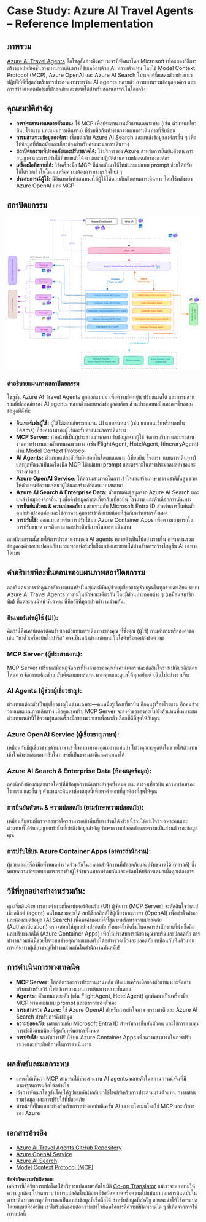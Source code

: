<!--
CO_OP_TRANSLATOR_METADATA:
{
  "original_hash": "4d3415b9d2bf58bc69be07f945a69e07",
  "translation_date": "2025-06-13T21:48:18+00:00",
  "source_file": "09-CaseStudy/travelagentsample.md",
  "language_code": "th"
}
-->
# Case Study: Azure AI Travel Agents – Reference Implementation

## ภาพรวม

[Azure AI Travel Agents](https://github.com/Azure-Samples/azure-ai-travel-agents) คือโซลูชันอ้างอิงครบวงจรที่พัฒนาโดย Microsoft เพื่อแสดงวิธีการสร้างแอปพลิเคชันวางแผนการเดินทางที่ขับเคลื่อนด้วย AI หลายตัวแทน โดยใช้ Model Context Protocol (MCP), Azure OpenAI และ Azure AI Search โปรเจกต์นี้แสดงตัวอย่างแนวปฏิบัติที่ดีที่สุดสำหรับการประสานงานระหว่าง AI agents หลายตัว การผสานรวมข้อมูลองค์กร และการสร้างแพลตฟอร์มที่ปลอดภัยและขยายได้สำหรับสถานการณ์ในโลกจริง

## คุณสมบัติสำคัญ
- **การประสานงานหลายตัวแทน:** ใช้ MCP เพื่อประสานงานตัวแทนเฉพาะทาง (เช่น ตัวแทนเที่ยวบิน, โรงแรม และแผนการเดินทาง) ที่ร่วมมือกันทำงานวางแผนการเดินทางที่ซับซ้อน
- **การผสานรวมข้อมูลองค์กร:** เชื่อมต่อกับ Azure AI Search และแหล่งข้อมูลองค์กรอื่น ๆ เพื่อให้ข้อมูลที่ทันสมัยและเกี่ยวข้องสำหรับคำแนะนำการเดินทาง
- **สถาปัตยกรรมที่ปลอดภัยและปรับขนาดได้:** ใช้บริการของ Azure สำหรับการยืนยันตัวตน การอนุญาต และการปรับใช้ที่ขยายตัวได้ ตามแนวปฏิบัติด้านความปลอดภัยขององค์กร
- **เครื่องมือที่ขยายได้:** ใช้เครื่องมือ MCP ที่นำกลับมาใช้ใหม่และแม่แบบ prompt ช่วยให้ปรับใช้ได้รวดเร็วในโดเมนหรือความต้องการทางธุรกิจใหม่ ๆ
- **ประสบการณ์ผู้ใช้:** มีอินเทอร์เฟซสนทนาให้ผู้ใช้โต้ตอบกับตัวแทนการเดินทาง โดยใช้พลังของ Azure OpenAI และ MCP

## สถาปัตยกรรม
![Architecture](https://raw.githubusercontent.com/Azure-Samples/azure-ai-travel-agents/main/docs/ai-travel-agents-architecture-diagram.png)

### คำอธิบายแผนภาพสถาปัตยกรรม

โซลูชัน Azure AI Travel Agents ถูกออกแบบมาเพื่อความยืดหยุ่น ปรับขนาดได้ และการผสานรวมที่ปลอดภัยของ AI agents หลายตัวและแหล่งข้อมูลองค์กร ส่วนประกอบหลักและการไหลของข้อมูลมีดังนี้:

- **อินเทอร์เฟซผู้ใช้:** ผู้ใช้โต้ตอบกับระบบผ่าน UI แบบสนทนา (เช่น แชทบนเว็บหรือบอทใน Teams) ที่ส่งคำถามของผู้ใช้และรับคำแนะนำการเดินทาง
- **MCP Server:** ทำหน้าที่เป็นผู้ประสานงานกลาง รับข้อมูลจากผู้ใช้ จัดการบริบท และประสานงานการทำงานของตัวแทนเฉพาะทาง (เช่น FlightAgent, HotelAgent, ItineraryAgent) ผ่าน Model Context Protocol
- **AI Agents:** ตัวแทนแต่ละตัวรับผิดชอบในโดเมนเฉพาะ (เที่ยวบิน โรงแรม แผนการเดินทาง) และถูกพัฒนาเป็นเครื่องมือ MCP ใช้แม่แบบ prompt และตรรกะในการประมวลผลคำขอและสร้างคำตอบ
- **Azure OpenAI Service:** ให้ความสามารถในการเข้าใจและสร้างภาษาธรรมชาติขั้นสูง ช่วยให้ตัวแทนตีความเจตนาผู้ใช้และสร้างคำตอบแบบสนทนา
- **Azure AI Search & Enterprise Data:** ตัวแทนค้นข้อมูลจาก Azure AI Search และแหล่งข้อมูลองค์กรอื่น ๆ เพื่อดึงข้อมูลล่าสุดเกี่ยวกับเที่ยวบิน โรงแรม และตัวเลือกการเดินทาง
- **การยืนยันตัวตน & ความปลอดภัย:** ผสานรวมกับ Microsoft Entra ID สำหรับการยืนยันตัวตนอย่างปลอดภัย และใช้การควบคุมการเข้าถึงแบบน้อยที่สุดกับทรัพยากรทั้งหมด
- **การปรับใช้:** ออกแบบสำหรับการปรับใช้บน Azure Container Apps เพื่อความสามารถในการปรับขนาด การติดตาม และประสิทธิภาพในการดำเนินงาน

สถาปัตยกรรมนี้ช่วยให้การประสานงานของ AI agents หลายตัวเป็นไปอย่างราบรื่น การผสานรวมข้อมูลองค์กรอย่างปลอดภัย และแพลตฟอร์มที่แข็งแกร่งและขยายได้สำหรับการสร้างโซลูชัน AI เฉพาะโดเมน

## คำอธิบายทีละขั้นตอนของแผนภาพสถาปัตยกรรม
ลองจินตนาการว่าคุณกำลังวางแผนทริปใหญ่และมีทีมผู้ช่วยผู้เชี่ยวชาญช่วยคุณในทุกรายละเอียด ระบบ Azure AI Travel Agents ทำงานในลักษณะเดียวกัน โดยมีส่วนประกอบต่าง ๆ (เหมือนสมาชิกทีม) ที่แต่ละคนมีหน้าที่เฉพาะ นี่คือวิธีที่ทุกอย่างทำงานร่วมกัน:

### อินเทอร์เฟซผู้ใช้ (UI):
คิดว่านี่คือเคาน์เตอร์ต้อนรับของตัวแทนการเดินทางของคุณ ที่ซึ่งคุณ (ผู้ใช้) ถามคำถามหรือส่งคำขอ เช่น “หาตั๋วเครื่องบินไปปารีส” อาจเป็นหน้าต่างแชทบนเว็บไซต์หรือแอปส่งข้อความ

### MCP Server (ผู้ประสานงาน):
MCP Server เปรียบเสมือนผู้จัดการที่ฟังคำขอของคุณที่เคาน์เตอร์ และตัดสินใจว่าสเปเชียลลิสต์คนไหนควรจัดการแต่ละส่วน มันติดตามบทสนทนาของคุณและดูแลให้ทุกอย่างดำเนินไปอย่างราบรื่น

### AI Agents (ผู้ช่วยผู้เชี่ยวชาญ):
ตัวแทนแต่ละตัวเป็นผู้เชี่ยวชาญในด้านเฉพาะ—คนหนึ่งรู้เรื่องเที่ยวบิน อีกคนรู้เรื่องโรงแรม อีกคนช่วยวางแผนแผนการเดินทาง เมื่อคุณขอทริป MCP Server จะส่งคำขอของคุณไปยังตัวแทนที่เหมาะสม ตัวแทนเหล่านี้ใช้ความรู้และเครื่องมือของพวกเขาเพื่อหาตัวเลือกที่ดีที่สุดให้กับคุณ

### Azure OpenAI Service (ผู้เชี่ยวชาญภาษา):
เหมือนกับมีผู้เชี่ยวชาญด้านภาษาเข้าใจคำถามของคุณอย่างแม่นยำ ไม่ว่าคุณจะพูดยังไง ช่วยให้ตัวแทนเข้าใจคำขอและตอบกลับในภาษาที่เป็นธรรมชาติและสนทนาได้

### Azure AI Search & Enterprise Data (ห้องสมุดข้อมูล):
ลองนึกถึงห้องสมุดขนาดใหญ่ที่มีข้อมูลการเดินทางล่าสุดทั้งหมด เช่น ตารางเที่ยวบิน ความพร้อมของโรงแรม และอื่น ๆ ตัวแทนจะค้นหาห้องสมุดนี้เพื่อหาคำตอบที่ถูกต้องที่สุดให้คุณ

### การยืนยันตัวตน & ความปลอดภัย (ยามรักษาความปลอดภัย):
เหมือนกับยามที่ตรวจสอบว่าใครสามารถเข้าพื้นที่บางส่วนได้ ส่วนนี้ช่วยให้แน่ใจว่าเฉพาะคนและตัวแทนที่ได้รับอนุญาตเท่านั้นที่เข้าถึงข้อมูลสำคัญ รักษาความปลอดภัยและความเป็นส่วนตัวของข้อมูลคุณ

### การปรับใช้บน Azure Container Apps (อาคารสำนักงาน):
ผู้ช่วยและเครื่องมือทั้งหมดทำงานร่วมกันในอาคารสำนักงานที่ปลอดภัยและปรับขนาดได้ (คลาวด์) ซึ่งหมายความว่าระบบสามารถรองรับผู้ใช้จำนวนมากพร้อมกันและพร้อมให้บริการเสมอเมื่อคุณต้องการ

## วิธีที่ทุกอย่างทำงานร่วมกัน:

คุณเริ่มต้นด้วยการถามคำถามที่เคาน์เตอร์ต้อนรับ (UI)
ผู้จัดการ (MCP Server) จะตัดสินใจว่าสเปเชียลลิสต์ (agent) คนไหนช่วยคุณได้
สเปเชียลลิสต์ใช้ผู้เชี่ยวชาญภาษา (OpenAI) เพื่อเข้าใจคำขอและห้องสมุดข้อมูล (AI Search) เพื่อหาคำตอบที่ดีที่สุด
ยามรักษาความปลอดภัย (Authentication) ตรวจสอบให้ทุกอย่างปลอดภัย
ทั้งหมดนี้เกิดขึ้นในอาคารสำนักงานที่น่าเชื่อถือและปรับขนาดได้ (Azure Container Apps) เพื่อให้ประสบการณ์ของคุณราบรื่นและปลอดภัย
การทำงานร่วมกันนี้ช่วยให้ระบบช่วยคุณวางแผนทริปได้อย่างรวดเร็วและปลอดภัย เหมือนกับทีมตัวแทนการเดินทางผู้เชี่ยวชาญที่ทำงานร่วมกันในสำนักงานทันสมัย!

## การดำเนินการทางเทคนิค
- **MCP Server:** โฮสต์ตรรกะการประสานงานหลัก เปิดเผยเครื่องมือของตัวแทน และจัดการบริบทสำหรับเวิร์กโฟลว์การวางแผนการเดินทางหลายขั้นตอน
- **Agents:** ตัวแทนแต่ละตัว (เช่น FlightAgent, HotelAgent) ถูกพัฒนาเป็นเครื่องมือ MCP พร้อมแม่แบบ prompt และตรรกะของตัวเอง
- **การผสานรวม Azure:** ใช้ Azure OpenAI สำหรับการเข้าใจภาษาธรรมชาติ และ Azure AI Search สำหรับการดึงข้อมูล
- **ความปลอดภัย:** ผสานรวมกับ Microsoft Entra ID สำหรับการยืนยันตัวตน และใช้การควบคุมการเข้าถึงแบบน้อยที่สุดกับทรัพยากรทั้งหมด
- **การปรับใช้:** รองรับการปรับใช้บน Azure Container Apps เพื่อความสามารถในการปรับขนาดและประสิทธิภาพในการดำเนินงาน

## ผลลัพธ์และผลกระทบ
- แสดงให้เห็นว่า MCP สามารถใช้ประสานงาน AI agents หลายตัวในสถานการณ์จริงที่มีมาตรฐานการผลิตได้อย่างไร
- เร่งการพัฒนาโซลูชันโดยให้รูปแบบที่นำกลับมาใช้ใหม่สำหรับการประสานงานตัวแทน การผสานรวมข้อมูล และการปรับใช้ที่ปลอดภัย
- ทำหน้าที่เป็นแบบอย่างสำหรับการสร้างแอปพลิเคชัน AI เฉพาะโดเมนโดยใช้ MCP และบริการของ Azure

## เอกสารอ้างอิง
- [Azure AI Travel Agents GitHub Repository](https://github.com/Azure-Samples/azure-ai-travel-agents)
- [Azure OpenAI Service](https://azure.microsoft.com/en-us/products/ai-services/openai-service/)
- [Azure AI Search](https://azure.microsoft.com/en-us/products/ai-services/ai-search/)
- [Model Context Protocol (MCP)](https://modelcontextprotocol.io/)

**ข้อจำกัดความรับผิดชอบ**:  
เอกสารนี้ได้รับการแปลโดยใช้บริการแปลภาษาอัตโนมัติ [Co-op Translator](https://github.com/Azure/co-op-translator) แม้เราจะพยายามให้ความถูกต้อง โปรดทราบว่าการแปลอัตโนมัติอาจมีข้อผิดพลาดหรือความไม่แม่นยำ เอกสารต้นฉบับในภาษาต้นทางควรถูกพิจารณาเป็นแหล่งข้อมูลที่เชื่อถือได้ สำหรับข้อมูลที่สำคัญ ขอแนะนำให้ใช้การแปลโดยมนุษย์มืออาชีพ เราไม่รับผิดชอบต่อความเข้าใจผิดหรือการตีความที่ผิดพลาดใด ๆ ที่เกิดจากการใช้การแปลนี้